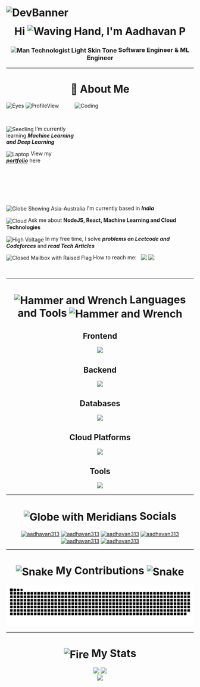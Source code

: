# ![DevBanner](https://github.com/Anmol-Baranwal/Cool-GIFs-For-GitHub/assets/74038190/d48893bd-0757-481c-8d7e-ba3e163feae7)

<h1 align="center" style="border-bottom: 0; margin-top: -3px !important;">Hi <img src="https://raw.githubusercontent.com/Tarikul-Islam-Anik/Animated-Fluent-Emojis/master/Emojis/Hand%20gestures/Waving%20Hand.png" alt="Waving Hand" width="65" height="60" />, I'm Aadhavan P</h1>

<div align="center">
   <h3><img src="https://raw.githubusercontent.com/Tarikul-Islam-Anik/Animated-Fluent-Emojis/master/Emojis/People%20with%20professions/Man%20Technologist%20Light%20Skin%20Tone.png" alt="Man Technologist Light Skin Tone" width="45" height="45" style="vertical-align: middle !important;" /> Software Engineer & ML Engineer</h3>
</div>

---

<h1 align="center" style="border-bottom: 0;">💫 About Me </h1>

<div>

<img src="https://cdn.dribbble.com/users/1708816/screenshots/15637256/media/f9826f0af8a49462f048262a8502035b.gif" align="right" height="275" width="320" alt="Coding"/>

<img src="https://raw.githubusercontent.com/Tarikul-Islam-Anik/Animated-Fluent-Emojis/master/Emojis/Hand%20gestures/Eyes.png" alt="Eyes" width="25" height="25" /> ![ProfileView](https://komarev.com/ghpvc/?username=AadhavanCnp)

<br/>
<div>

<img src="https://raw.githubusercontent.com/Tarikul-Islam-Anik/Animated-Fluent-Emojis/master/Emojis/Animals/Seedling.png" alt="Seedling"  style="vertical-align: middle !important;" width="25" height="25" /> I’m currently learning **_Machine Learning and Deep Learning_**

<img src="https://raw.githubusercontent.com/Tarikul-Islam-Anik/Animated-Fluent-Emojis/master/Emojis/Objects/Laptop.png" alt="Laptop"  style="vertical-align: middle !important;" width="25" height="25" /> View my **_[portfolio](https://www.aadhavanp.tech/)_** here

<!-- 🔭 I’m currently working on . -->

<img src="https://raw.githubusercontent.com/Tarikul-Islam-Anik/Animated-Fluent-Emojis/master/Emojis/Travel%20and%20places/Globe%20Showing%20Asia-Australia.png"  style="vertical-align: middle !important;" alt="Globe Showing Asia-Australia" width="25" height="25" /> I'm currently based in **_India_**

<img src="https://raw.githubusercontent.com/Tarikul-Islam-Anik/Animated-Fluent-Emojis/master/Emojis/Travel%20and%20places/Cloud.png" alt="Cloud" width="25"  style="vertical-align: middle !important;" height="25" /> Ask me about **NodeJS, React, Machine Learning and Cloud Technologies**

<img src="https://raw.githubusercontent.com/Tarikul-Islam-Anik/Animated-Fluent-Emojis/master/Emojis/Travel%20and%20places/High%20Voltage.png" alt="High Voltage"  style="vertical-align: middle !important;" width="25" height="25" /> In my free time, I solve **_problems on Leetcode and Codeforces_** and **_read Tech Articles_**

<img src="https://raw.githubusercontent.com/Tarikul-Islam-Anik/Animated-Fluent-Emojis/master/Emojis/Objects/Closed%20Mailbox%20with%20Raised%20Flag.png"  style="vertical-align: middle !important;" alt="Closed Mailbox with Raised Flag" width="25" height="25" /> How to reach me: &nbsp; <a href="https://www.linkedin.com/in/aadhavanp" style="vertical-align: middle !important;"><img src="https://img.shields.io/badge/LinkedIn-0077B5?style=for-the-badge&logo=linkedin&logoColor=white" /></a> <a href="mailto:aadhavan313@gmail.com" style="vertical-align: middle !important;"><img src="https://img.shields.io/badge/Gmail-D14836?style=for-the-badge&logo=gmail&logoColor=white" /></a>

</div>

<br/>

</div>

---

<h1 align="center" style="border-bottom: 0;"><img src="https://raw.githubusercontent.com/Tarikul-Islam-Anik/Animated-Fluent-Emojis/master/Emojis/Objects/Hammer%20and%20Wrench.png"  style="vertical-align: middle !important;" alt="Hammer and Wrench" width="35" height="35" /> Languages and Tools <img src="https://raw.githubusercontent.com/Tarikul-Islam-Anik/Animated-Fluent-Emojis/master/Emojis/Objects/Hammer%20and%20Wrench.png"  style="vertical-align: middle !important;" alt="Hammer and Wrench" width="35" height="35" /></h1>

<div align="center">
   <h2>Frontend</h2>
   <img src="https://skillicons.dev/icons?i=html,css,js,ts,react,redux,angular,nextjs,svelte,bootstrap,tailwindcss"/>
   <h2>Backend</h2>
   <img src="https://skillicons.dev/icons?i=c,cpp,cs,java,dotnet,nodejs,express,spring,django,flask,py,rust,dart,flutter"/>
   <h2>Databases</h2>
   <img src="https://skillicons.dev/icons?i=mongodb,mysql,postgresql"/>
   <h2>Cloud Platforms</h2>
   <img src="https://skillicons.dev/icons?i=aws,azure,gcp,firebase"/>
   <h2>Tools</h2>
   <img src="https://skillicons.dev/icons?i=linux,docker,bash,git,github,visualstudio,vscode,idea,postman,wordpress,androidstudio"/>
</div>

---

<h1 align="center" style="border-bottom: 0 !important;"><img src="https://raw.githubusercontent.com/Tarikul-Islam-Anik/Animated-Fluent-Emojis/master/Emojis/Travel%20and%20places/Globe%20with%20Meridians.png" alt="Globe with Meridians" width="35" height="35" style="vertical-align: middle !important;" /> Socials</h1>

<div align="center" style="vertical-align: middle !important;">
<a href="https://www.linkedin.com/in/aadhavanp" target="blank"><img align="center" src="https://img.shields.io/badge/LinkedIn-0077B5?style=for-the-badge&logo=linkedin&logoColor=white" alt="aadhavan313" /></a>
<a href="https://www.codechef.com/users/aadhavan3" target="blank"><img align="center" src="https://img.shields.io/badge/Codechef-%23B92B27.svg?&style=for-the-badge&logo=Codechef&logoColor=white" alt="aadhavan313" /></a>
<a href="https://www.leetcode.com/aadhavan313" target="blank"><img align="center" src="https://img.shields.io/badge/-LeetCode-FFA116?style=for-the-badge&logo=LeetCode&logoColor=black" alt="aadhavan313" /></a>
<a href="https://linktr.ee/aadhavanp" target="blank"><img align="center" src="https://img.shields.io/badge/linktree-39E09B?style=for-the-badge&logo=linktree&logoColor=white" alt="aadhavan313" /></a>
<a href="https://www.hackerrank.com/profile/aadhavan313" target="blank"><img align="center" src="https://img.shields.io/badge/-Hackerrank-2EC866?style=for-the-badge&logo=HackerRank&logoColor=white" alt="aadhavan313" /></a>
<a href="https://codeforces.com/profile/Aadhavan313" target="blank"><img align="center" src="https://img.shields.io/badge/Codeforces-445f9d?style=for-the-badge&logo=Codeforces&logoColor=white" alt="aadhavan313" /></a>
</div>
</div>

---

<h1 align="center" style="border-bottom: 0 !important;"><img src="https://raw.githubusercontent.com/Tarikul-Islam-Anik/Animated-Fluent-Emojis/master/Emojis/Animals/Snake.png"  style="vertical-align: middle !important;" alt="Snake" width="35" height="35"  /> My Contributions <img src="https://raw.githubusercontent.com/Tarikul-Islam-Anik/Animated-Fluent-Emojis/master/Emojis/Animals/Snake.png" alt="Snake" width="35" height="35" style="vertical-align: middle !important;" /></h1>

<div align="center">
<picture>
  <source media="(prefers-color-scheme: dark)" srcset="https://raw.githubusercontent.com/Aadhavancnp/Aadhavancnp/output/github-snake-dark.svg" />
  <source media="(prefers-color-scheme: light)" srcset="https://raw.githubusercontent.com/Aadhavancnp/Aadhavancnp/output/github-snake.svg" />
  <img alt="github-snake" src="https://raw.githubusercontent.com/Aadhavancnp/Aadhavancnp/output/github-snake.svg" />
</picture>
</div>

---

<h1 align="center"  style="border-bottom: 0 !important;"> <img src="https://raw.githubusercontent.com/Tarikul-Islam-Anik/Animated-Fluent-Emojis/master/Emojis/Travel%20and%20places/Fire.png" alt="Fire" width="35" height="35"  style="vertical-align: middle !important;" /> My Stats </h1>

<div align="center">
  <img width="390" src="https://github-readme-streak-stats-lilac-six.vercel.app?user=Aadhavancnp&count_private=true&theme=dark&border_radius=10" />
  <img width="390" src="https://github-readme-stats-orcin-eight-82.vercel.app/api?username=Aadhavancnp&show_icons=true&count_private=true&theme=vision-friendly-dark&rank_icon=github&border_radius=10" />
   <br/>
   <img src="https://github-readme-stats-orcin-eight-82.vercel.app/api/top-langs/?username=Aadhavancnp&hide=html,cmake&size_weight=0.5&count_weight=0.5&layout=compact&theme=vision-friendly-dark&langs_count=10&border_radius=10&card_width=360" />
</div>
<!-- [![GitHub Streak](https://github-readme-streak-stats-lilac-six.vercel.app?user=Aadhavancnp&count_private=true&theme=dark&border_radius=10)](https://git.io/streak-stats)
[![GitHub Stats-Dark](https://github-readme-stats-orcin-eight-82.vercel.app/api?username=Aadhavancnp&show_icons=true&count_private=true&theme=vision-friendly-dark&rank_icon=github&border_radius=10#gh-dark-mode-only)](https://github.com/anuraghazra/github-readme-stats#gh-dark-mode-only) 
[![GitHub Stats-Light](https://github-readme-stats-orcin-eight-82.vercel.app/api?username=Aadhavancnp&show_icons=true&count_private=true&theme=default&rank_icon=github&border_radius=10#gh-light-mode-only)](https://github.com/anuraghazra/github-readme-stats#gh-light-mode-only) -->
<!-- <br/> -->

<!-- <div align="center">
  <img width="790" src="https://github-readme-activity-graph.vercel.app/graph?username=AadhavanCnp&theme=react"/>
</div> -->
